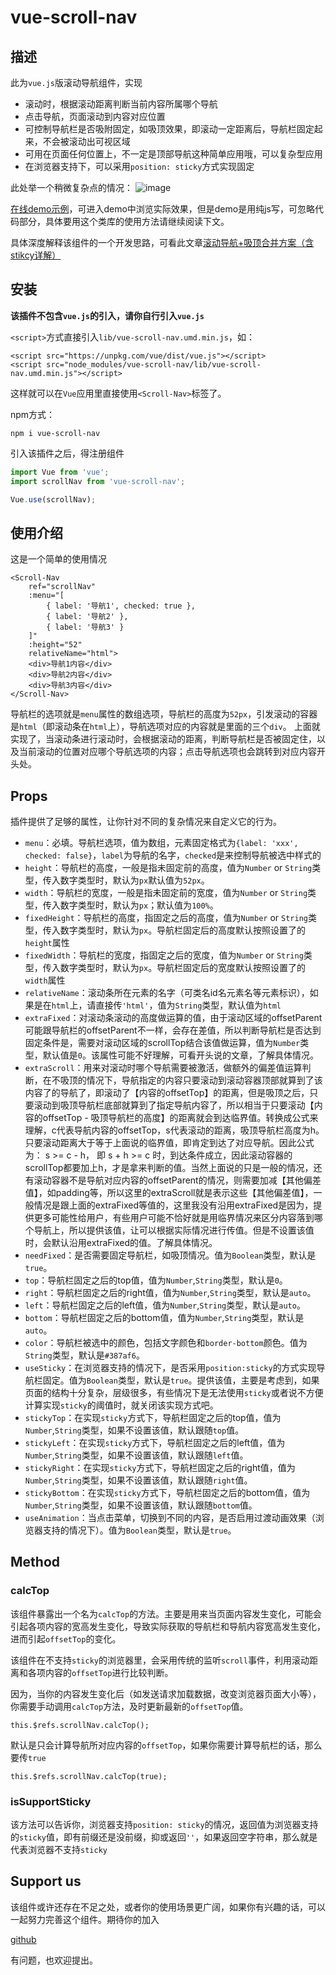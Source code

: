 # vue-scroll-nav

## 描述
此为`vue.js`版滚动导航组件，实现
- 滚动时，根据滚动距离判断当前内容所属哪个导航
- 点击导航，页面滚动到内容对应位置
- 可控制导航栏是否吸附固定，如吸顶效果，即滚动一定距离后，导航栏固定起来，不会被滚动出可视区域
- 可用在页面任何位置上，不一定是顶部导航这种简单应用哦，可以复杂型应用
- 在浏览器支持下，可以采用`position: sticky`方式实现固定

此处举一个稍微复杂点的情况：
![image](https://user-gold-cdn.xitu.io/2020/3/9/170bec2989d85e98?w=1180&h=847&f=gif&s=751545)

[在线demo示例](https://jsbin.com/wekudat/edit?html,css,js,output)，可进入demo中浏览实际效果，但是demo是用纯js写，可忽略代码部分，具体要用这个类库的使用方法请继续阅读下文。

具体深度解释该组件的一个开发思路，可看此文章[滚动导航+吸顶合并方案（含stikcy详解）](https://juejin.im/post/5e66152be51d4527235b7067)

## 安装
**该插件不包含`vue.js`的引入，请你自行引入`vue.js`**

`<script>`方式直接引入`lib/vue-scroll-nav.umd.min.js`，如：
```
<script src="https://unpkg.com/vue/dist/vue.js"></script>
<script src="node_modules/vue-scroll-nav/lib/vue-scroll-nav.umd.min.js"></script>
```
这样就可以在`Vue`应用里直接使用`<Scroll-Nav>`标签了。

npm方式：
```
npm i vue-scroll-nav
```
引入该插件之后，得注册组件
```js
import Vue from 'vue';
import scrollNav from 'vue-scroll-nav';

Vue.use(scrollNav);
```

## 使用介绍
这是一个简单的使用情况
```
<Scroll-Nav
    ref="scrollNav"
    :menu="[
        { label: '导航1', checked: true },
        { label: '导航2' },
        { label: '导航3' }
    ]"
    :height="52"
    relativeName="html">
    <div>导航1内容</div>
    <div>导航2内容</div>
    <div>导航3内容</div>
</Scroll-Nav>
```
导航栏的选项就是`menu`属性的数组选项，导航栏的高度为`52px`，引发滚动的容器是`html`（即滚动条在`html`上），导航选项对应的内容就是里面的三个`div`。
上面就实现了，当滚动条进行滚动时，会根据滚动的距离，判断导航栏是否被固定住，以及当前滚动的位置对应哪个导航选项的内容；点击导航选项也会跳转到对应内容开头处。

## Props
插件提供了足够的属性，让你针对不同的复杂情况来自定义它的行为。
- `menu`：必填。导航栏选项，值为数组，元素固定格式为`{label: 'xxx', checked: false}`，`label`为导航的名字，`checked`是来控制导航被选中样式的
- `height`：导航栏的高度，一般是指未固定前的高度，值为`Number` or `String`类型，传入数字类型时，默认为`px`默认值为`52px`。
- `width`：导航栏的宽度，一般是指未固定前的宽度，值为`Number` or `String`类型，传入数字类型时，默认为`px`；默认值为`100%`。
- `fixedHeight`：导航栏的高度，指固定之后的高度，值为`Number` or `String`类型，传入数字类型时，默认为`px`。导航栏固定后的高度默认按照设置了的`height`属性
- `fixedWidth`：导航栏的宽度，指固定之后的宽度，值为`Number` or `String`类型，传入数字类型时，默认为`px`。导航栏固定后的宽度默认按照设置了的`width`属性
- `relativeName`：滚动条所在元素的名字（可类名id名元素名等元素标识），如果是在`html`上，请直接传`'html'`，值为`String`类型，默认值为`html`
- `extraFixed`：对滚动条滚动的高度做运算的值，由于滚动区域的offsetParent可能跟导航栏的offsetParent不一样，会存在差值，所以判断导航栏是否达到固定条件是，需要对滚动区域的scrollTop结合该值做运算，值为`Number`类型，默认值是`0`。该属性可能不好理解，可看开头说的文章，了解具体情况。
- `extraScroll`：用来对滚动时哪个导航需要被激活，做额外的偏差值运算判断，在不吸顶的情况下，导航指定的内容只要滚动到滚动容器顶部就算到了该内容了的导航了，即滚动了【内容的offsetTop】的距离，但是吸顶之后，只要滚动到吸顶导航栏底部就算到了指定导航内容了，所以相当于只要滚动【内容的offsetTop - 吸顶导航栏的高度】的距离就会到达临界值。转换成公式来理解，c代表导航内容的offsetTop，s代表滚动的距离，吸顶导航栏高度为h。只要滚动距离大于等于上面说的临界值，即肯定到达了对应导航。因此公式为： s >= c - h， 即 s + h >= c 时，到达条件成立，因此滚动容器的scrollTop都要加上h，才是拿来判断的值。当然上面说的只是一般的情况，还有滚动容器不是导航对应内容的offsetParent的情况，则需要加减【其他偏差值】，如padding等，所以这里的extraScroll就是表示这些【其他偏差值】，一般情况是跟上面的extraFixed等值的，这里我没有沿用extraFixed是因为，提供更多可能性给用户，有些用户可能不恰好就是用临界情况来区分内容落到哪个导航上，所以提供该值，让可以根据实际情况进行传值。但是不设置该值时，会默认沿用extraFixed的值。了解具体情况。
- `needFixed`：是否需要固定导航栏，如吸顶情况。值为`Boolean`类型，默认是`true`。
- `top`：导航栏固定之后的top值，值为`Number`,`String`类型，默认是`0`。
- `right`：导航栏固定之后的right值，值为`Number`,`String`类型，默认是`auto`。
- `left`：导航栏固定之后的left值，值为`Number`,`String`类型，默认是`auto`。
- `bottom`：导航栏固定之后的bottom值，值为`Number`,`String`类型，默认是`auto`。
- `color`：导航栏被选中的颜色，包括文字颜色和`border-bottom`颜色。值为`String`类型，默认是`#387af6`。
- `useSticky`：在浏览器支持的情况下，是否采用`position:sticky`的方式实现导航栏固定。值为`Boolean`类型，默认是`true`。提供该值，主要是考虑到，如果页面的结构十分复杂，层级很多，有些情况下是无法使用`sticky`或者说不方便计算实现`sticky`的阈值时，就关闭该实现方式吧。
- `stickyTop`：在实现`sticky`方式下，导航栏固定之后的top值，值为`Number`,`String`类型，如果不设置该值，默认跟随`top`值。
- `stickyLeft`：在实现`sticky`方式下，导航栏固定之后的left值，值为`Number`,`String`类型，如果不设置该值，默认跟随`left`值。
- `stickyRight`：在实现`sticky`方式下，导航栏固定之后的right值，值为`Number`,`String`类型，如果不设置该值，默认跟随`right`值。
- `stickyBottom`：在实现`sticky`方式下，导航栏固定之后的bottom值，值为`Number`,`String`类型，如果不设置该值，默认跟随`bottom`值。
- `useAnimation`：当点击菜单，切换到不同的内容，是否启用过渡动画效果（浏览器支持的情况下）。值为`Boolean`类型，默认是`true`。

## Method

### calcTop
该组件暴露出一个名为`calcTop`的方法。主要是用来当页面内容发生变化，可能会引起各项内容的宽高发生变化，导致实际获取的导航栏和导航内容宽高发生变化，进而引起`offsetTop`的变化。

该组件在不支持`sticky`的浏览器里，会采用传统的监听`scroll`事件，利用滚动距离和各项内容的`offsetTop`进行比较判断。

因为，当你的内容发生变化后（如发送请求加载数据，改变浏览器页面大小等），你需要手动调用`calcTop`方法，及时更新最新的`offsetTop`值。
```
this.$refs.scrollNav.calcTop();
```
默认是只会计算导航所对应内容的`offsetTop`，如果你需要计算导航栏的话，那么要传`true`
```
this.$refs.scrollNav.calcTop(true);
```

### isSupportSticky
该方法可以告诉你，浏览器支持`position: sticky`的情况，返回值为浏览器支持的`sticky`值，即有前缀还是没前缀，抑或返回`''`，如果返回空字符串，那么就是代表浏览器不支持`sticky`

## Support us
该组件或许还存在不足之处，或者你的使用场景更广阔，如果你有兴趣的话，可以一起努力完善这个组件。期待你的加入

[github](https://github.com/pekonchan/scrollNav)

有问题，也欢迎提出。

